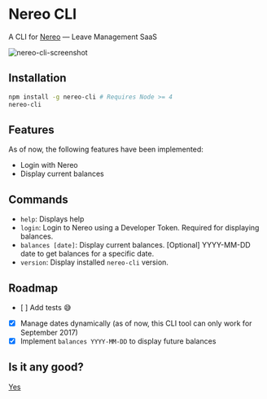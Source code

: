 # Nereo CLI

A CLI for [Nereo](https://nereo.com) — Leave Management SaaS

![nereo-cli-screenshot](https://i.imgur.com/QoVZsj7.png)

## Installation

```bash
npm install -g nereo-cli # Requires Node >= 4
nereo-cli
```

## Features

As of now, the following features have been implemented:

- Login with Nereo
- Display current balances

## Commands

- `help`: Displays help
- `login`: Login to Nereo using a Developer Token. Required for displaying balances.
- `balances [date]`: Display current balances. [Optional] YYYY-MM-DD date to get balances for a specific date.
- `version`: Display installed `nereo-cli` version.

## Roadmap

- [ ] Add tests 😅
- [x] Manage dates dynamically (as of now, this CLI tool can only work for September 2017)
- [x] Implement `balances YYYY-MM-DD` to display future balances

## Is it any good?

[Yes](https://news.ycombinator.com/item?id=3067434)
